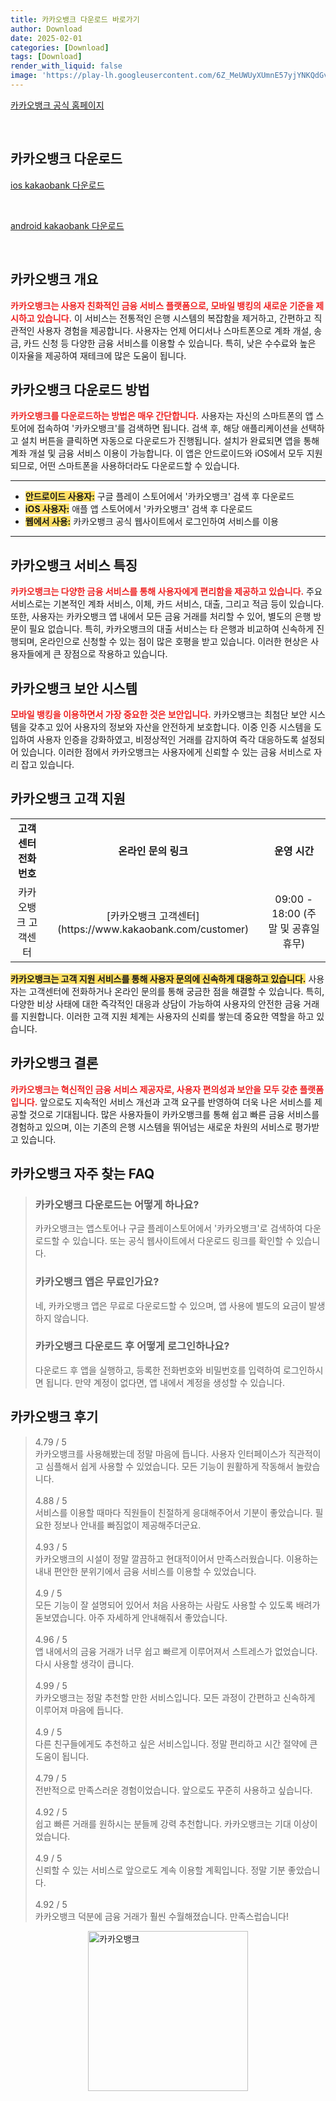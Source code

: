 ```yaml
---
title: 카카오뱅크 다운로드 바로가기
author: Download
date: 2025-02-01
categories: [Download]
tags: [Download]
render_with_liquid: false
image: 'https://play-lh.googleusercontent.com/6Z_MeUWUyXUmnE57yjYNKQdGvYHk_P8akfoZn0JZNZvsHAqtYFm4bi90m568nYgnqA=s256-rw'
---
```

<p><a class='click-button' title='카카오뱅크' href='https://www.kakaobank.com/' rel='nofollow'>카카오뱅크 공식 홈페이지</a></p><br>
<h2 id='카카오뱅크_다운로드'>카카오뱅크 다운로드</h2>
<p><a class="click-button ios" title="kakaobank 다운로드" href="https://apps.apple.com/kr/app/%EC%B9%B4%EC%B9%B4%EC%98%A4%EB%B1%85%ED%81%AC/id1258016944" rel="nofollow">ios kakaobank 다운로드</a></p><br>
<p><a class="click-button android" title="kakaobank 다운로드" href="https://play.google.comhttps://play.google.com/store/apps/details?id=com.kakaobank.channel" rel="nofollow">android kakaobank 다운로드</a></p><br>


<h2 id='카카오뱅크 개요'>카카오뱅크 개요</h2>

<p><b><span style="color: #ee2323;">카카오뱅크는 사용자 친화적인 금융 서비스 플랫폼으로, 모바일 뱅킹의 새로운 기준을 제시하고 있습니다.</span></b> 이 서비스는 전통적인 은행 시스템의 복잡함을 제거하고, 간편하고 직관적인 사용자 경험을 제공합니다. 사용자는 언제 어디서나 스마트폰으로 계좌 개설, 송금, 카드 신청 등 다양한 금융 서비스를 이용할 수 있습니다. 특히, 낮은 수수료와 높은 이자율을 제공하여 재테크에 많은 도움이 됩니다.</p>

<h2 id='카카오뱅크 다운로드 방법'>카카오뱅크 다운로드 방법</h2>

<p><b><span style="color: #ee2323;">카카오뱅크를 다운로드하는 방법은 매우 간단합니다.</span></b> 사용자는 자신의 스마트폰의 앱 스토어에 접속하여 '카카오뱅크'를 검색하면 됩니다. 검색 후, 해당 애플리케이션을 선택하고 설치 버튼을 클릭하면 자동으로 다운로드가 진행됩니다. 설치가 완료되면 앱을 통해 계좌 개설 및 금융 서비스 이용이 가능합니다. 이 앱은 안드로이드와 iOS에서 모두 지원되므로, 어떤 스마트폰을 사용하더라도 다운로드할 수 있습니다.</p>

<hr />

<ul>
    <li><b><span style="background-color: #ffe066;">안드로이드 사용자:</span></b> 구글 플레이 스토어에서 '카카오뱅크' 검색 후 다운로드</li>
    <li><b><span style="background-color: #ffe066;">iOS 사용자:</span></b> 애플 앱 스토어에서 '카카오뱅크' 검색 후 다운로드</li>
    <li><b><span style="background-color: #ffe066;">웹에서 사용:</span></b> 카카오뱅크 공식 웹사이트에서 로그인하여 서비스를 이용</li>
</ul>

<hr />

<h2 id='카카오뱅크 서비스 특징'>카카오뱅크 서비스 특징</h2>

<p><b><span style="color: #ee2323;">카카오뱅크는 다양한 금융 서비스를 통해 사용자에게 편리함을 제공하고 있습니다.</span></b> 주요 서비스로는 기본적인 계좌 서비스, 이체, 카드 서비스, 대출, 그리고 적금 등이 있습니다. 또한, 사용자는 카카오뱅크 앱 내에서 모든 금융 거래를 처리할 수 있어, 별도의 은행 방문이 필요 없습니다. 특히, 카카오뱅크의 대출 서비스는 타 은행과 비교하여 신속하게 진행되며, 온라인으로 신청할 수 있는 점이 많은 호평을 받고 있습니다. 이러한 현상은 사용자들에게 큰 장점으로 작용하고 있습니다.</p>

<h2 id='카카오뱅크 보안 시스템'>카카오뱅크 보안 시스템</h2>

<p><b><span style="color: #ee2323;">모바일 뱅킹을 이용하면서 가장 중요한 것은 보안입니다.</span></b> 카카오뱅크는 최첨단 보안 시스템을 갖추고 있어 사용자의 정보와 자산을 안전하게 보호합니다. 이중 인증 시스템을 도입하여 사용자 인증을 강화하였고, 비정상적인 거래를 감지하여 즉각 대응하도록 설정되어 있습니다. 이러한 점에서 카카오뱅크는 사용자에게 신뢰할 수 있는 금융 서비스로 자리 잡고 있습니다.</p>

<h2 id='카카오뱅크 고객 지원'>카카오뱅크 고객 지원</h2>

<table>
    <tr>
        <td style="text-align: center; height: 17px;"><b>고객센터 전화번호</b></td>
        <td style="text-align: center; height: 17px;"><b>온라인 문의 링크</b></td>
        <td style="text-align: center; height: 17px;"><b>운영 시간</b></td>
    </tr>
    <tr>
        <td style="text-align: center; height: 17px;">카카오뱅크 고객센터</td>
        <td style="text-align: center; height: 17px;">[카카오뱅크 고객센터](https://www.kakaobank.com/customer)</td>
        <td style="text-align: center; height: 17px;">09:00 - 18:00 (주말 및 공휴일 휴무)</td>
    </tr>
</table>

<p><b><span style="background-color: #ffe066;">카카오뱅크는 고객 지원 서비스를 통해 사용자 문의에 신속하게 대응하고 있습니다.</span></b> 사용자는 고객센터에 전화하거나 온라인 문의를 통해 궁금한 점을 해결할 수 있습니다. 특히, 다양한 비상 사태에 대한 즉각적인 대응과 상담이 가능하여 사용자의 안전한 금융 거래를 지원합니다. 이러한 고객 지원 체계는 사용자의 신뢰를 쌓는데 중요한 역할을 하고 있습니다.</p>

<h2 id='카카오뱅크 결론'>카카오뱅크 결론</h2>

<p><b><span style="color: #ee2323;">카카오뱅크는 혁신적인 금융 서비스 제공자로, 사용자 편의성과 보안을 모두 갖춘 플랫폼입니다.</span></b> 앞으로도 지속적인 서비스 개선과 고객 요구를 반영하여 더욱 나은 서비스를 제공할 것으로 기대됩니다. 많은 사용자들이 카카오뱅크를 통해 쉽고 빠른 금융 서비스를 경험하고 있으며, 이는 기존의 은행 시스템을 뛰어넘는 새로운 차원의 서비스로 평가받고 있습니다.</p>


<h2 id='카카오뱅크_자주_찾는_FAQ'>카카오뱅크 자주 찾는 FAQ</h2>
<div itemscope="" itemtype="https://schema.org/FAQPage"> <blockquote> <div itemscope="" itemprop="mainEntity" itemtype="https://schema.org/Question"> <h3 itemprop="name">카카오뱅크 다운로드는 어떻게 하나요?</h3> <div itemscope="" itemprop="acceptedAnswer" itemtype="https://schema.org/Answer"> <span itemprop="text"> <p>카카오뱅크는 앱스토어나 구글 플레이스토어에서 '카카오뱅크'로 검색하여 다운로드할 수 있습니다. 또는 공식 웹사이트에서 다운로드 링크를 확인할 수 있습니다.</p> </span> </div> </div> <div itemscope="" itemprop="mainEntity" itemtype="https://schema.org/Question"> <h3 itemprop="name">카카오뱅크 앱은 무료인가요?</h3> <div itemscope="" itemprop="acceptedAnswer" itemtype="https://schema.org/Answer"> <span itemprop="text"> <p>네, 카카오뱅크 앱은 무료로 다운로드할 수 있으며, 앱 사용에 별도의 요금이 발생하지 않습니다.</p> </span> </div> </div> <div itemscope="" itemprop="mainEntity" itemtype="https://schema.org/Question"> <h3 itemprop="name">카카오뱅크 다운로드 후 어떻게 로그인하나요?</h3> <div itemscope="" itemprop="acceptedAnswer" itemtype="https://schema.org/Answer"> <span itemprop="text"> <p>다운로드 후 앱을 실행하고, 등록한 전화번호와 비밀번호를 입력하여 로그인하시면 됩니다. 만약 계정이 없다면, 앱 내에서 계정을 생성할 수 있습니다.</p> </span> </div> </div> </blockquote> </div>
<h2 id='카카오뱅크_후기'>카카오뱅크 후기</h2>
<div itemscope itemtype="https://schema.org/Product">
  <blockquote>
  <div itemprop="review" itemscope itemtype="https://schema.org/Review">
      <div itemprop="reviewRating" itemscope itemtype="https://schema.org/Rating"> <span itemprop="ratingValue">4.79</span> / <span itemprop="bestRating">5</span> </div>
      <span itemprop="reviewBody">카카오뱅크를 사용해봤는데 정말 마음에 듭니다. 사용자 인터페이스가 직관적이고 심플해서 쉽게 사용할 수 있었습니다. 모든 기능이 원활하게 작동해서 놀랐습니다.</span>
  </div>
  <br>
  <div itemprop="review" itemscope itemtype="https://schema.org/Review">
      <div itemprop="reviewRating" itemscope itemtype="https://schema.org/Rating"> <span itemprop="ratingValue">4.88</span> / <span itemprop="bestRating">5</span> </div>
      <span itemprop="reviewBody">서비스를 이용할 때마다 직원들이 친절하게 응대해주어서 기분이 좋았습니다. 필요한 정보나 안내를 빠짐없이 제공해주더군요.</span>
  </div>
  <br>
  <div itemprop="review" itemscope itemtype="https://schema.org/Review">
      <div itemprop="reviewRating" itemscope itemtype="https://schema.org/Rating"> <span itemprop="ratingValue">4.93</span> / <span itemprop="bestRating">5</span> </div>
      <span itemprop="reviewBody">카카오뱅크의 시설이 정말 깔끔하고 현대적이어서 만족스러웠습니다. 이용하는 내내 편안한 분위기에서 금융 서비스를 이용할 수 있었습니다.</span>
  </div>
  <br>
  <div itemprop="review" itemscope itemtype="https://schema.org/Review">
      <div itemprop="reviewRating" itemscope itemtype="https://schema.org/Rating"> <span itemprop="ratingValue">4.9</span> / <span itemprop="bestRating">5</span> </div>
      <span itemprop="reviewBody">모든 기능이 잘 설명되어 있어서 처음 사용하는 사람도 사용할 수 있도록 배려가 돋보였습니다. 아주 자세하게 안내해줘서 좋았습니다.</span>
  </div>
  <br>
  <div itemprop="review" itemscope itemtype="https://schema.org/Review">
      <div itemprop="reviewRating" itemscope itemtype="https://schema.org/Rating"> <span itemprop="ratingValue">4.96</span> / <span itemprop="bestRating">5</span> </div>
      <span itemprop="reviewBody">앱 내에서의 금융 거래가 너무 쉽고 빠르게 이루어져서 스트레스가 없었습니다. 다시 사용할 생각이 큽니다.</span>
  </div>
  <br>
  <div itemprop="review" itemscope itemtype="https://schema.org/Review">
      <div itemprop="reviewRating" itemscope itemtype="https://schema.org/Rating"> <span itemprop="ratingValue">4.99</span> / <span itemprop="bestRating">5</span> </div>
      <span itemprop="reviewBody">카카오뱅크는 정말 추천할 만한 서비스입니다. 모든 과정이 간편하고 신속하게 이루어져 마음에 듭니다.</span>
  </div>
  <br>
  <div itemprop="review" itemscope itemtype="https://schema.org/Review">
      <div itemprop="reviewRating" itemscope itemtype="https://schema.org/Rating"> <span itemprop="ratingValue">4.9</span> / <span itemprop="bestRating">5</span> </div>
      <span itemprop="reviewBody">다른 친구들에게도 추천하고 싶은 서비스입니다. 정말 편리하고 시간 절약에 큰 도움이 됩니다.</span>
  </div>
  <br>
  <div itemprop="review" itemscope itemtype="https://schema.org/Review">
      <div itemprop="reviewRating" itemscope itemtype="https://schema.org/Rating"> <span itemprop="ratingValue">4.79</span> / <span itemprop="bestRating">5</span> </div>
      <span itemprop="reviewBody">전반적으로 만족스러운 경험이었습니다. 앞으로도 꾸준히 사용하고 싶습니다.</span>
  </div>
  <br>
  <div itemprop="review" itemscope itemtype="https://schema.org/Review">
      <div itemprop="reviewRating" itemscope itemtype="https://schema.org/Rating"> <span itemprop="ratingValue">4.92</span> / <span itemprop="bestRating">5</span> </div>
      <span itemprop="reviewBody">쉽고 빠른 거래를 원하시는 분들께 강력 추천합니다. 카카오뱅크는 기대 이상이었습니다.</span>
  </div>
  <br>
  <div itemprop="review" itemscope itemtype="https://schema.org/Review">
      <div itemprop="reviewRating" itemscope itemtype="https://schema.org/Rating"> <span itemprop="ratingValue">4.9</span> / <span itemprop="bestRating">5</span> </div>
      <span itemprop="reviewBody">신뢰할 수 있는 서비스로 앞으로도 계속 이용할 계획입니다. 정말 기분 좋았습니다.</span>
  </div>
  <br>
  <div itemprop="review" itemscope itemtype="https://schema.org/Review">
      <div itemprop="reviewRating" itemscope itemtype="https://schema.org/Rating"> <span itemprop="ratingValue">4.92</span> / <span itemprop="bestRating">5</span> </div>
      <span itemprop="reviewBody">카카오뱅크 덕분에 금융 거래가 훨씬 수월해졌습니다. 만족스럽습니다!</span>
  </div>
  </blockquote>
</div>
<figure class="image" style="display: flex; justify-content: center; align-items: center; margin: 0;"><img src="https://play-lh.googleusercontent.com/6Z_MeUWUyXUmnE57yjYNKQdGvYHk_P8akfoZn0JZNZvsHAqtYFm4bi90m568nYgnqA=s256-rw" alt="카카오뱅크" width="256" height="256" style="max-width: 100%; height: auto;"></figure>